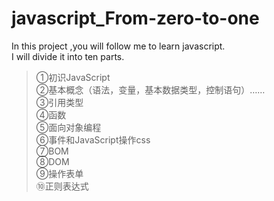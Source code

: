 # javascript_From-zero-to-one  
In this project ,you will follow me to learn javascript.   
I will divide it into ten parts.     
>①初识JavaScript        
②基本概念（语法，变量，基本数据类型，控制语句）……      
③引用类型    
④函数    
⑤面向对象编程      
⑥事件和JavaScript操作css    
⑦BOM                         
⑧DOM    
⑨操作表单   
⑩正则表达式   
